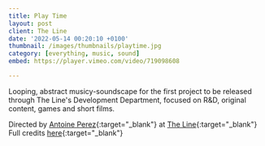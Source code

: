 ```yaml
---
title: Play Time
layout: post
client: The Line
date: '2022-05-14 00:20:10 +0100'
thumbnail: /images/thumbnails/playtime.jpg
category: [everything, music, sound]
embed: https://player.vimeo.com/video/719098608

---
```


Looping, abstract musicy-soundscape for the first project to be released through The Line's Development Department, focused on R&D, original content, games and short films.

Directed by [Antoine Perez](https://www.thelineanimation.com/work?director=antoine-perez){:target="_blank"} at [The Line](https://www.thelineanimation.com/){:target="_blank"}<br>
Full credits [here](https://www.thelineanimation.com/work/theline_experiments){:target="_blank"}
